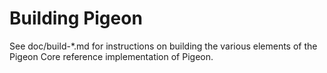 Building Pigeon
================

See doc/build-*.md for instructions on building the various
elements of the Pigeon Core reference implementation of Pigeon.
